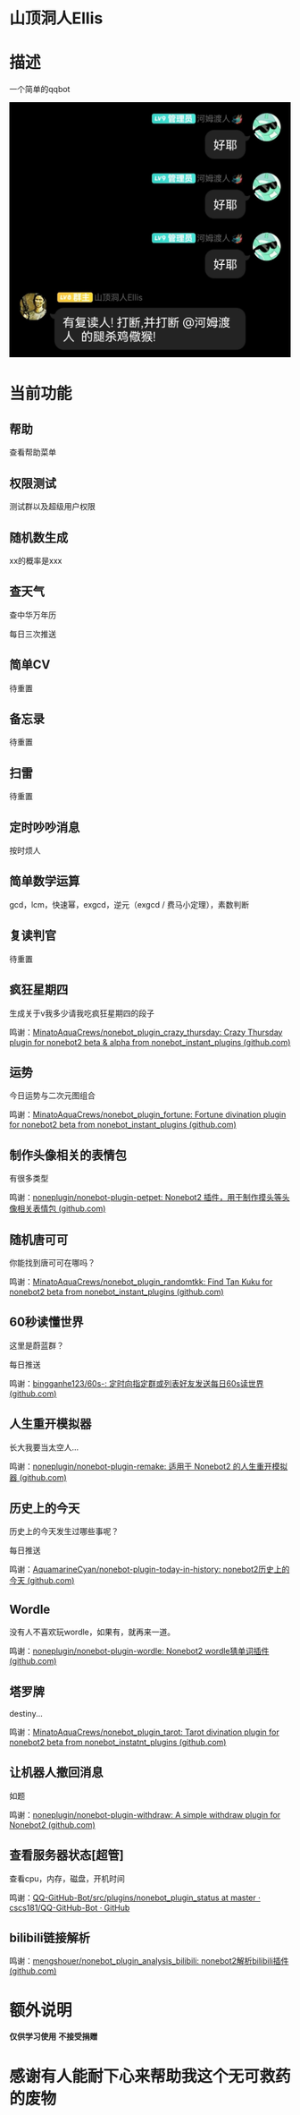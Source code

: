# 山顶洞人Ellis

# 描述

一个简单的qqbot

![sample01](README/sample01.png)

# 当前功能

## 帮助

查看帮助菜单

## 权限测试

测试群以及超级用户权限

## 随机数生成

xx的概率是xxx

## 查天气

查中华万年历

每日三次推送

## 简单CV

待重置

## 备忘录

待重置

## 扫雷

待重置

## 定时吵吵消息

按时烦人

## 简单数学运算

gcd，lcm，快速幂，exgcd，逆元（exgcd / 费马小定理），素数判断

## 复读判官

待重置

## 疯狂星期四

生成关于v我多少请我吃疯狂星期四的段子

鸣谢：[MinatoAquaCrews/nonebot_plugin_crazy_thursday: Crazy Thursday plugin for nonebot2 beta & alpha from nonebot_instant_plugins (github.com)](https://github.com/MinatoAquaCrews/nonebot_plugin_crazy_thursday)

## 运势

今日运势与二次元图组合

鸣谢：[MinatoAquaCrews/nonebot_plugin_fortune: Fortune divination plugin for nonebot2 beta from nonebot_instant_plugins (github.com)](https://github.com/MinatoAquaCrews/nonebot_plugin_fortune)

## 制作头像相关的表情包

有很多类型

鸣谢：[noneplugin/nonebot-plugin-petpet: Nonebot2 插件，用于制作摸头等头像相关表情包 (github.com)](https://github.com/noneplugin/nonebot-plugin-petpet)

## 随机唐可可

你能找到唐可可在哪吗？

鸣谢：[MinatoAquaCrews/nonebot_plugin_randomtkk: Find Tan Kuku for nonebot2 beta from nonebot_instant_plugins (github.com)](https://github.com/MinatoAquaCrews/nonebot_plugin_randomtkk)

## 60秒读懂世界

这里是蔚蓝群？

每日推送

鸣谢：[bingganhe123/60s-: 定时向指定群或列表好友发送每日60s读世界 (github.com)](https://github.com/bingganhe123/60s-)

## 人生重开模拟器

长大我要当太空人...

鸣谢：[noneplugin/nonebot-plugin-remake: 适用于 Nonebot2 的人生重开模拟器 (github.com)](https://github.com/noneplugin/nonebot-plugin-remake)

## 历史上的今天

历史上的今天发生过哪些事呢？

每日推送

鸣谢：[AquamarineCyan/nonebot-plugin-today-in-history: nonebot2历史上的今天 (github.com)](https://github.com/AquamarineCyan/nonebot-plugin-today-in-history)

## Wordle

没有人不喜欢玩wordle，如果有，就再来一道。

鸣谢：[noneplugin/nonebot-plugin-wordle: Nonebot2 wordle猜单词插件 (github.com)](https://github.com/Wldcmzy/UpperCaveMan_Ellis/tree/ellis_rework/uppercaveman_ellis/plugins/nonebot_plugin_wordle)

## 塔罗牌

destiny...

鸣谢：[MinatoAquaCrews/nonebot_plugin_tarot: Tarot divination plugin for nonebot2 beta from nonebot_instatnt_plugins (github.com)](https://github.com/MinatoAquaCrews/nonebot_plugin_tarot)

## 让机器人撤回消息

如题

鸣谢：[noneplugin/nonebot-plugin-withdraw: A simple withdraw plugin for Nonebot2 (github.com)](https://github.com/noneplugin/nonebot-plugin-withdraw)

## 查看服务器状态[超管]

查看cpu，内存，磁盘，开机时间

鸣谢：[QQ-GitHub-Bot/src/plugins/nonebot_plugin_status at master · cscs181/QQ-GitHub-Bot · GitHub](https://github.com/cscs181/QQ-GitHub-Bot/tree/master/src/plugins/nonebot_plugin_status)

## bilibili链接解析

鸣谢：[mengshouer/nonebot_plugin_analysis_bilibili: nonebot2解析bilibili插件 (github.com)](https://github.com/mengshouer/nonebot_plugin_analysis_bilibili)

# 额外说明

**仅供学习使用**
**不接受捐赠**

# 感谢有人能耐下心来帮助我这个无可救药的废物